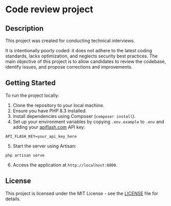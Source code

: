 # Code review project

## Description
This project was created for conducting technical interviews.

It is intentionally poorly coded: it does not adhere to the latest coding standards, lacks optimization, and neglects security best practices.
The main objective of this project is to allow candidates to review the codebase, identify issues, and propose corrections and improvements.

## Getting Started
To run the project locally:
1. Clone the repository to your local machine.
2. Ensure you have PHP 8.3 installed.
3. Install dependencies using Composer (`composer install`).
4. Set up your environment variables by copying `.env.example` to `.env` and adding your  [apiflash.com](https://apiflash.com) API key:
```
API_FLASH_KEY=your_api_key_here
```
5. Start the server using Artisan:
```
php artisan serve
```

6. Access the application at `http://localhost:8000`.

## License
This project is licensed under the MIT License - see the [LICENSE](LICENSE) file for details.

